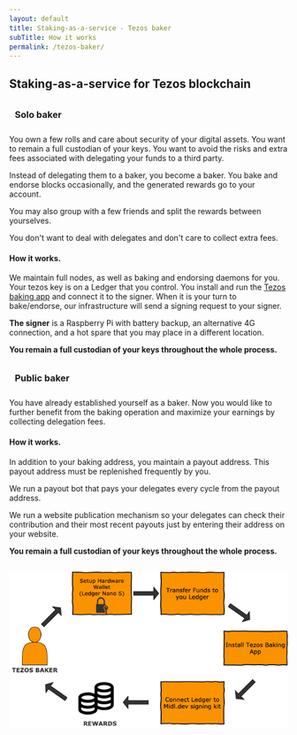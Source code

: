 ```yaml
---
layout: default
title: Staking-as-a-service - Tezos baker
subTitle: How it works
permalink: /tezos-baker/
---
```


## Staking-as-a-service for Tezos blockchain

<h3 style="padding:10px">Solo baker</h3>

You own a few rolls and care about security of your digital assets. You want to remain a full custodian of your keys. You want to avoid the risks and extra fees associated with delegating your funds to a third party.

Instead of delegating them to a baker, you become a baker. You bake and endorse blocks occasionally, and the generated rewards go to your account.

You may also group with a few friends and split the rewards between yourselves.

You don't want to deal with delegates and don't care to collect extra fees.

#### How it works. 

We maintain full nodes, as well as baking and endorsing daemons for you. Your tezos key is on a Ledger that you control. You install and run the [Tezos baking app]("https://github.com/obsidiansystems/ledger-app-tezos") and connect it to the signer. When it is your turn to bake/endorse, our infrastructure will send a signing request to your signer.

<b>The signer</b> is a Raspberry Pi with battery backup, an alternative 4G connection, and a hot spare that you may place in a different location.

<b>You remain a full custodian of your keys throughout the whole process.</b>

<h3 style="padding:10px">Public baker</h3>

You have already established yourself as a baker. Now you would like to further benefit from the baking operation and maximize your earnings by collecting delegation fees. 

#### How it works.

In addition to your baking address, you maintain a payout address. This payout address must be replenished frequently by you.

We run a payout bot that pays your delegates every cycle from the payout address.

We run a website publication mechanism so your delegates can check their contribution and their most recent payouts just by entering their address on your website.

<b>You remain a full custodian of your keys throughout the whole process.</b>

<div style="padding-top:15px"><img src="/img/Tezos-baker-how-to.png"/></div>

